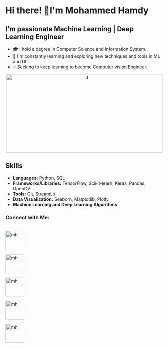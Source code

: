 # Hi there! 👋I'm Mohammed Hamdy 
## I'm passionate Machine Learning | Deep Learning Engineer

- 🎓 I hold a degree in Computer Science and Information System.
- 🌱 I'm constantly learning and exploring new techniques and tools in ML and DL.
- 💡 Seeking to keep learning to become Computer vision Engineer.
<p align="center">
<img align="center" src="https://cdn.dribbble.com/users/1162077/screenshots/3848914/programmer.gif" alt="d" height="250" width="500" />
  
## Skills
- **Languages:** Python, SQL
- **Frameworks/Libraries:** TensorFlow, Scikit-learn, Keras, Pandas, OpenCV 
- **Tools:** Git, StreamLit
- **Data Visualization:** Seaborn, Matplotlib, Plotly
- **Machine Learning and Deep Learning Algorithms** 
### Connect with Me:
<p align="left">
 <br LinkTree:>   
  <a href="https://linktr.ee/Mohammed_Hamdy98?fbclid=IwZXh0bgNhZW0CMTAAAR1_JT8IREGgtKD4L9tE6lVAK2deupCBTzuTsv8RC4RIlNz1l9yTjcgbeBs_aem_AX5wfXE4jsKBBHiobdq_KdBw8wFEHbUQkMNo6S75c1DVJziXaUlA8w3zlgyujA1f3ySUZ-5u44_Yp1riZkE2PTMt" target="blank"><img align="center" src="https://play-lh.googleusercontent.com/x3Kpw4L_-miSO6eumND8Az4ltZ2Ype6vSrJeJJW44Jugzn8KuKXaqsu_E_Zjx0Db5Hw=w240-h480-rw" alt="mh" height="60" width="60" /></a>
  
<a href="www.linkedin.com/in/mohammed-hamdy-4b80301a7" target="blank"><img align="center" src="https://raw.githubusercontent.com/rahuldkjain/github-profile-readme-generator/master/src/images/icons/Social/linked-in-alt.svg" alt="mh" height="60" width="60" /></a>

<a href="https://www.kaggle.com/mohammedhamdy98" target="blank"><img align="center" src="https://raw.githubusercontent.com/rahuldkjain/github-profile-readme-generator/master/src/images/icons/Social/kaggle.svg" alt="mh" height="60" width="60" /></a>

<a href="https://mohamedhamdy98.github.io/MohammedHamdyPortfolio.github.io/" target="blank"><img align="center" src="https://static.vecteezy.com/system/resources/previews/004/637/540/non_2x/portfolio-icon-in-linear-style-vector.jpg" alt="mh" height="60" width="60" /></a>

<a href="https://flowcv.com/resume/5fwvvcqtm6" target="blank"><img align="center" src="https://cdni.iconscout.com/illustration/premium/thumb/male-employee-cv-resume-5684912-4737125.png" alt="mh" height="60" width="60" /></a>
</p>
